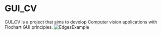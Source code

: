 # GUI_CV
GUI_CV is a project that aims to develop Computer vision applications with Flochart GUI principles.
![EdgesExample](https://user-images.githubusercontent.com/45209418/92105897-77197800-eddb-11ea-9c62-208fe8b4b6b8.png)
